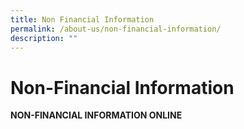 ```yaml
---
title: Non Financial Information
permalink: /about-us/non-financial-information/
description: ""
---
```

# **Non-Financial Information**

**NON-FINANCIAL INFORMATION ONLINE**